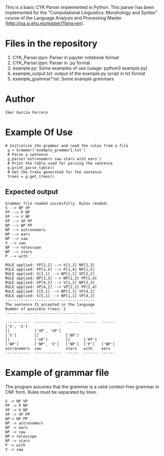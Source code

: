 This is a basic CYK Parser implemented in Python. This parser has been implemented for the "Computational Linguistics: Morphology and Syntax" course of the Language Analysis and Processing Master (http://ixa.si.ehu.es/master/?lang=en).

# Files in the repository

1. CYK_Parser.ipyn: Parser in jupyter notebook format
2. CYK_Parser.ipyn: Parser in .py format
3. example.py: Some examples of use (usage: python3 example.py)
4. example_output.txt: output of the example.py script in txt format
5. example_grammar*.txt: Some example grammars


# Author
```
Iker García Ferrero
```
# Example Of Use
 
```
# Initialize the grammar and read the rules from a file
 g = Grammar('example_grammar1.txt')
 # Parse a sentence
 g.parse('astronomers saw stars with ears')
 # Print the table used for parsing the sentence
 g.print_parse_table()
 # Get the trees generated for the sentence
 trees = g.get_trees()
```

 ## Expected output

 
```
Grammar file readed succesfully. Rules readed:
S --> NP VP
PP --> P NP
VP --> V NP
VP --> VP PP
NP --> NP PP
NP --> astronomers
NP --> ears
NP --> saw
V --> saw
NP --> telescope
NP --> stars
P --> with

RULE applied: VP[2,2] --> V[1,2] NP[1,3]
RULE applied: PP[2,4] --> P[1,4] NP[1,5]
RULE applied: S[3,1] --> NP[1,1] VP[2,2]
RULE applied: NP[3,3] --> NP[1,3] PP[2,4]
RULE applied: VP[4,2] --> V[1,2] NP[3,3]
RULE applied: VP[4,2] --> VP[2,2] PP[2,4]
RULE applied: S[5,1] --> NP[1,1] VP[4,2]
RULE applied: S[5,1] --> NP[1,1] VP[4,2]
----------------------------------------
The sentence IS accepted in the language
Number of possible trees: 2
----------------------------------------

-----------  ------------  ------  ------  ------
['S', 'S']
[]           ['VP', 'VP']
['S']        []            ['NP']
[]           ['VP']        []      ['PP']
['NP']       ['NP', 'V']   ['NP']  ['P']   ['NP']
astronomers  saw           stars   with    ears
-----------  ------------  ------  ------  ------
```


# Example of grammar file
The program assumes that the grammar is a valid context-free grammar in CNF form. Rules must be separated by lines. 
```
S -> NP VP
PP -> P NP
VP -> V NP
VP -> VP PP
NP-> NP PP
NP -> astronomers
NP -> ears
NP -> saw
NP-> telescope
NP -> stars
P -> with
V -> saw
```





